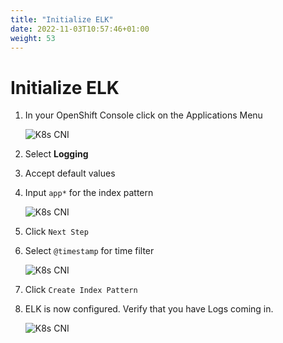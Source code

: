 ```yaml
---
title: "Initialize ELK"
date: 2022-11-03T10:57:46+01:00
weight: 53
---
```


# Initialize ELK



1. In your OpenShift Console click on the Applications Menu
	
	![K8s CNI](/cp4waiops-training/pics/14_elk.png)

1. Select **Logging**

1. Accept default values




1. Input `app*` for the index pattern
	
	![K8s CNI](/cp4waiops-training/pics/15_elk.png)
	
1. Click `Next Step`

1. Select `@timestamp` for time filter
	
	![K8s CNI](/cp4waiops-training/pics/16_elk.png)
	
1. Click `Create Index Pattern`

1. ELK is now configured. Verify that you have Logs coming in.
	
	![K8s CNI](/cp4waiops-training/pics/17_elk.png)
	
	

	